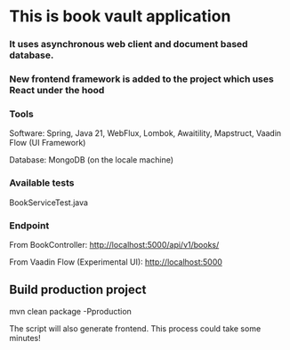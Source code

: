 # This is book vault application

### It uses asynchronous web client and document based database.

### New frontend framework is added to the project which uses React under the hood

### Tools

Software: Spring, Java 21, WebFlux, Lombok, Awaitility, Mapstruct, Vaadin Flow (UI Framework)

Database: MongoDB (on the locale machine)

### Available tests

BookServiceTest.java

### Endpoint

From BookController: <a href="http://localhost:5000/api/v1/books/">http://localhost:5000/api/v1/books/</a>

From Vaadin Flow (Experimental UI): <a href="http://localhost:5000">http://localhost:5000</a>

## Build production project

mvn clean package -Pproduction

The script will also generate frontend. This process could take some minutes!
